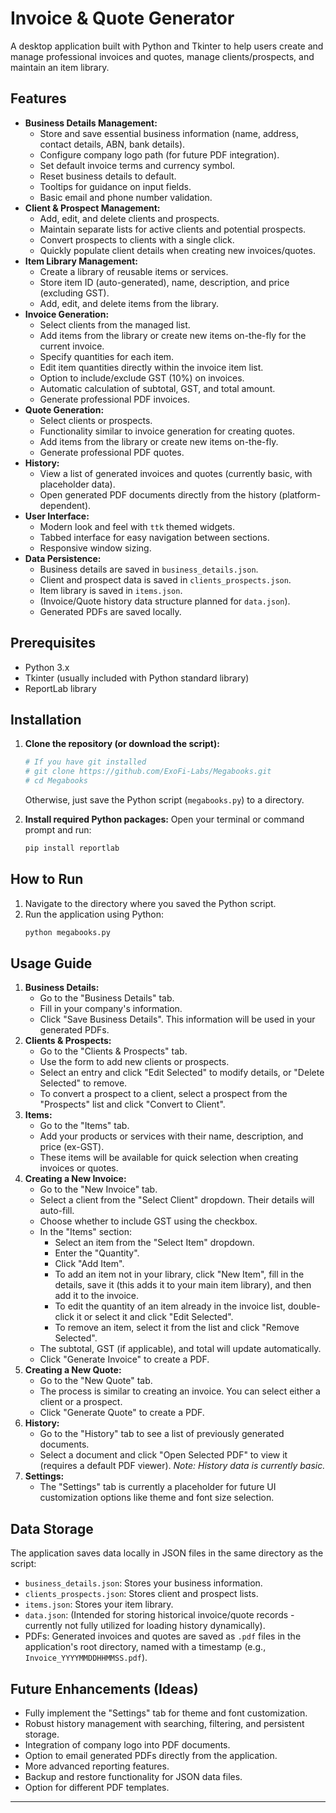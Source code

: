 # Invoice & Quote Generator

A desktop application built with Python and Tkinter to help users create and manage professional invoices and quotes, manage clients/prospects, and maintain an item library.

## Features

*   **Business Details Management:**
    *   Store and save essential business information (name, address, contact details, ABN, bank details).
    *   Configure company logo path (for future PDF integration).
    *   Set default invoice terms and currency symbol.
    *   Reset business details to default.
    *   Tooltips for guidance on input fields.
    *   Basic email and phone number validation.
*   **Client & Prospect Management:**
    *   Add, edit, and delete clients and prospects.
    *   Maintain separate lists for active clients and potential prospects.
    *   Convert prospects to clients with a single click.
    *   Quickly populate client details when creating new invoices/quotes.
*   **Item Library Management:**
    *   Create a library of reusable items or services.
    *   Store item ID (auto-generated), name, description, and price (excluding GST).
    *   Add, edit, and delete items from the library.
*   **Invoice Generation:**
    *   Select clients from the managed list.
    *   Add items from the library or create new items on-the-fly for the current invoice.
    *   Specify quantities for each item.
    *   Edit item quantities directly within the invoice item list.
    *   Option to include/exclude GST (10%) on invoices.
    *   Automatic calculation of subtotal, GST, and total amount.
    *   Generate professional PDF invoices.
*   **Quote Generation:**
    *   Select clients or prospects.
    *   Functionality similar to invoice generation for creating quotes.
    *   Add items from the library or create new items on-the-fly.
    *   Generate professional PDF quotes.
*   **History:**
    *   View a list of generated invoices and quotes (currently basic, with placeholder data).
    *   Open generated PDF documents directly from the history (platform-dependent).
*   **User Interface:**
    *   Modern look and feel with `ttk` themed widgets.
    *   Tabbed interface for easy navigation between sections.
    *   Responsive window sizing.
*   **Data Persistence:**
    *   Business details are saved in `business_details.json`.
    *   Client and prospect data is saved in `clients_prospects.json`.
    *   Item library is saved in `items.json`.
    *   (Invoice/Quote history data structure planned for `data.json`).
    *   Generated PDFs are saved locally.

## Prerequisites

*   Python 3.x
*   Tkinter (usually included with Python standard library)
*   ReportLab library

## Installation

1.  **Clone the repository (or download the script):**
    ```bash
    # If you have git installed
    # git clone https://github.com/ExoFi-Labs/Megabooks.git
    # cd Megabooks
    ```
    Otherwise, just save the Python script (`megabooks.py`) to a directory.

2.  **Install required Python packages:**
    Open your terminal or command prompt and run:
    ```bash
    pip install reportlab
    ```

## How to Run

1.  Navigate to the directory where you saved the Python script.
2.  Run the application using Python:
    ```bash
    python megabooks.py
    ```
    
## Usage Guide

1.  **Business Details:**
    *   Go to the "Business Details" tab.
    *   Fill in your company's information.
    *   Click "Save Business Details". This information will be used in your generated PDFs.
2.  **Clients & Prospects:**
    *   Go to the "Clients & Prospects" tab.
    *   Use the form to add new clients or prospects.
    *   Select an entry and click "Edit Selected" to modify details, or "Delete Selected" to remove.
    *   To convert a prospect to a client, select a prospect from the "Prospects" list and click "Convert to Client".
3.  **Items:**
    *   Go to the "Items" tab.
    *   Add your products or services with their name, description, and price (ex-GST).
    *   These items will be available for quick selection when creating invoices or quotes.
4.  **Creating a New Invoice:**
    *   Go to the "New Invoice" tab.
    *   Select a client from the "Select Client" dropdown. Their details will auto-fill.
    *   Choose whether to include GST using the checkbox.
    *   In the "Items" section:
        *   Select an item from the "Select Item" dropdown.
        *   Enter the "Quantity".
        *   Click "Add Item".
        *   To add an item not in your library, click "New Item", fill in the details, save it (this adds it to your main item library), and then add it to the invoice.
        *   To edit the quantity of an item already in the invoice list, double-click it or select it and click "Edit Selected".
        *   To remove an item, select it from the list and click "Remove Selected".
    *   The subtotal, GST (if applicable), and total will update automatically.
    *   Click "Generate Invoice" to create a PDF.
5.  **Creating a New Quote:**
    *   Go to the "New Quote" tab.
    *   The process is similar to creating an invoice. You can select either a client or a prospect.
    *   Click "Generate Quote" to create a PDF.
6.  **History:**
    *   Go to the "History" tab to see a list of previously generated documents.
    *   Select a document and click "Open Selected PDF" to view it (requires a default PDF viewer). *Note: History data is currently basic.*
7.  **Settings:**
    *   The "Settings" tab is currently a placeholder for future UI customization options like theme and font size selection.

## Data Storage

The application saves data locally in JSON files in the same directory as the script:

*   `business_details.json`: Stores your business information.
*   `clients_prospects.json`: Stores client and prospect lists.
*   `items.json`: Stores your item library.
*   `data.json`: (Intended for storing historical invoice/quote records - currently not fully utilized for loading history dynamically).
*   PDFs: Generated invoices and quotes are saved as `.pdf` files in the application's root directory, named with a timestamp (e.g., `Invoice_YYYYMMDDHHMMSS.pdf`).

## Future Enhancements (Ideas)

*   Fully implement the "Settings" tab for theme and font customization.
*   Robust history management with searching, filtering, and persistent storage.
*   Integration of company logo into PDF documents.
*   Option to email generated PDFs directly from the application.
*   More advanced reporting features.
*   Backup and restore functionality for JSON data files.
*   Option for different PDF templates.

---

